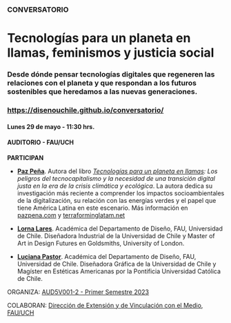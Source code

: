 ### CONVERSATORIO
# Tecnologías para un planeta en llamas, feminismos y justicia social
### Desde dónde pensar tecnologías digitales que regeneren las relaciones con el planeta y que respondan a los futuros sostenibles que heredamos a las nuevas generaciones.

### https://disenouchile.github.io/conversatorio/

#### Lunes 29 de mayo - 11:30 hrs.

#### AUDITORIO - FAU/UCH

**PARTICIPAN**

- **[Paz Peña](https://pazpena.com/)**. Autora del libro *[Tecnologías para un planeta en llamas](https://www.planetadelibros.cl/libro-tecnologias-para-un-planeta-en-llamas/376383): Los peligros del tecnocapitalismo y la necesidad de una transición digital justa en la era de la crisis climática y ecológica*. La autora dedica su investigación más reciente a comprender los impactos socioambientales de la digitalización, su relación con las energías verdes y el papel que tiene América Latina en este escenario. Más información en [pazpena.com](https://pazpena.com/) y [terraforminglatam.net](https://terraforminglatam.net/)

- **[Lorna Lares](https://www.uchile.cl/portafolio-academico/portafolio-academico/academico/57067-Lorna-Lucila-Lares-L%C3%B3pez)**. Académica del Departamento de Diseño, FAU, Universidad de Chile. Diseñadora Industrial de la Universidad de Chile y Master of Art in Design Futures en Goldsmiths, University of London.

- **[Luciana Pastor](https://www.uchile.cl/portafolio-academico/portafolio-academico/academico/87203-Luciana-Bel%C3%A9n-Pastor-Mart%C3%ADnez)**. Académica del Departamento de Diseño, FAU, Universidad de Chile. Diseñadora Gráfica de la Universidad de Chile y Magíster en Estéticas Americanas por la Pontificia Universidad Católica de Chile.

ORGANIZA: [AUD5V001-2 - Primer Semestre 2023](https://www.u-cursos.cl/fau/2023/1/AUD5V001/2/datos_curso/)

COLABORAN: [Dirección de Extensión y de Vinculación con el Medio, FAU/UCH](https://fau.uchile.cl/extension)
